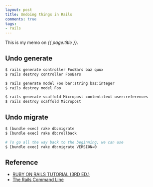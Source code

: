 ```yaml
---
layout: post
title: Undoing things in Rails
comments: true
tags:
- rails
---
```


This is my memo on *{{ page.title }}*.

<!--more-->

## Undo generate

```bash
$ rails generate controller FooBars baz quux
$ rails destroy controller FooBars

$ rails generate model Foo bar:string baz:integer
$ rails destroy model Foo

$ rails generate scaffold Micropost content:text user:references
$ rails destroy scaffold Micropost
```

## Undo migrate

```bash
$ [bundle exec] rake db:migrate
$ [bundle exec] rake db:rollback

# To go all the way back to the beginning, we can use
$ [bundle exec] rake db:migrate VERSION=0
```

## Reference
- [RUBY ON RAILS TUTORIAL (3RD ED.)](https://www.railstutorial.org/book/static_pages#sidebar-undoing_things)
- [The Rails Command Line](http://guides.rubyonrails.org/command_line.html)
